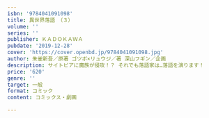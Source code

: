 ```yaml
---
isbn: '9784041091098'
title: 異世界落語　（３）
volume: ''
series: ''
publisher: ＫＡＤＯＫＡＷＡ
pubdate: '2019-12-28'
cover: 'https://cover.openbd.jp/9784041091098.jpg'
author: 朱雀新吾／原著 ゴツボ×リュウジ／著 深山フギン／企画
description: サイトピアに魔族が侵攻！？ それでも落語家は…落語を演ります！
price: '620'
genre: ''
target: 一般
format: コミック
content: コミックス・劇画

---
```

